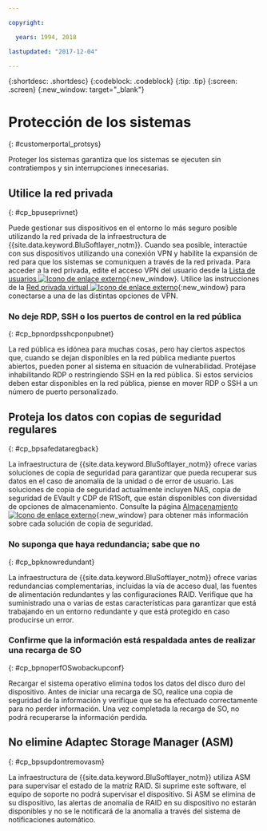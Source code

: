 ```yaml
---

copyright:

  years: 1994, 2018

lastupdated: "2017-12-04"

---
```


{:shortdesc: .shortdesc}
{:codeblock: .codeblock}
{:tip: .tip}
{:screen: .screen}
{:new_window: target="_blank"}


# Protección de los sistemas
{: #customerportal_protsys}

Proteger los sistemas garantiza que los sistemas se ejecuten sin contratiempos y sin interrupciones innecesarias.

## Utilice la red privada
{: #cp_bpuseprivnet}

Puede gestionar sus dispositivos en el entorno lo más seguro posible utilizando la red privada de la infraestructura de {{site.data.keyword.BluSoftlayer_notm}}. Cuando sea posible, interactúe con sus dispositivos utilizando una conexión VPN y habilite la expansión de red para que los sistemas se comuniquen a través de la red privada. Para acceder a la red privada, edite el acceso VPN del usuario desde la [Lista de usuarios ![Icono de enlace externo](../icons/launch-glyph.svg)](https://control.softlayer.com/account/user/list){:new_window}. Utilice las instrucciones de la [Red privada virtual ![Icono de enlace externo](../icons/launch-glyph.svg)](http://www.softlayer.com/vpn-access){:new_window} para conectarse a una de las distintas opciones de VPN.

### No deje RDP, SSH o los puertos de control en la red pública
{: #cp_bpnordpsshcponpubnet}

La red pública es idónea para muchas cosas, pero hay ciertos aspectos que, cuando se dejan disponibles en la red pública mediante puertos abiertos, pueden poner al sistema en situación de vulnerabilidad. Protéjase inhabilitando RDP o restringiendo SSH en la red pública. Si estos servicios deben estar disponibles en la red pública, piense en mover RDP o SSH a un número de puerto personalizado.

## Proteja los datos con copias de seguridad regulares
{: #cp_bpsafedataregback}

La infraestructura de {{site.data.keyword.BluSoftlayer_notm}} ofrece varias soluciones de copia de seguridad para garantizar que pueda recuperar sus datos en el caso de anomalía de la unidad o de error de usuario. Las soluciones de copia de seguridad actualmente incluyen NAS, copia de seguridad de EVault y CDP de R1Soft, que están disponibles con diversidad de opciones de almacenamiento. Consulte la página [Almacenamiento ![Icono de enlace externo](../icons/launch-glyph.svg)](http://www.softlayer.com/services/storagelayer/){:new_window} para obtener más información sobre cada solución de copia de seguridad.

### No suponga que haya redundancia; sabe que no
{: #cp_bpknowredundant}

La infraestructura de {{site.data.keyword.BluSoftlayer_notm}} ofrece varias redundancias complementarias, incluidas la vía de acceso dual, las fuentes de alimentación redundantes y las configuraciones RAID. Verifique que ha suministrado una o varias de estas características para garantizar que está trabajando en un entorno redundante y que está protegido en caso producirse un error. 

### Confirme que la información está respaldada antes de realizar una recarga de SO
{: #cp_bpnoperfOSwobackupconf}

Recargar el sistema operativo elimina todos los datos del disco duro del dispositivo. Antes de iniciar una recarga de SO, realice una copia de seguridad de la información y verifique que se ha efectuado correctamente para no perder información. Una vez completada la recarga de SO, no podrá recuperarse la información perdida. 

## No elimine Adaptec Storage Manager (ASM)
{: #cp_bpsupdontremovasm}

 La infraestructura de {{site.data.keyword.BluSoftlayer_notm}} utiliza ASM para supervisar el estado de la matriz RAID. Si suprime este software, el equipo de soporte no podrá supervisar el dispositivo. Si ASM se elimina de su dispositivo, las alertas de anomalía de RAID en su dispositivo no estarán disponibles y no se le notificará de la anomalía a través del sistema de notificaciones automático.
